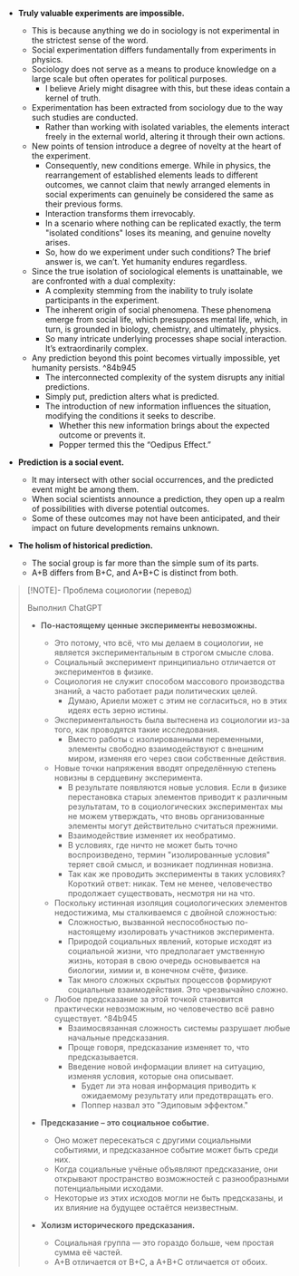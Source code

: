 
- **Truly valuable experiments are impossible.**
	- This is because anything we do in sociology is not experimental in the strictest sense of the word.
	- Social experimentation differs fundamentally from experiments in physics.
	- Sociology does not serve as a means to produce knowledge on a large scale but often operates for political purposes.
		- I believe Ariely might disagree with this, but these ideas contain a kernel of truth.
	- Experimentation has been extracted from sociology due to the way such studies are conducted.
		- Rather than working with isolated variables, the elements interact freely in the external world, altering it through their own actions.
	- New points of tension introduce a degree of novelty at the heart of the experiment.
		- Consequently, new conditions emerge. While in physics, the rearrangement of established elements leads to different outcomes, we cannot claim that newly arranged elements in social experiments can genuinely be considered the same as their previous forms.
		- Interaction transforms them irrevocably.
		- In a scenario where nothing can be replicated exactly, the term "isolated conditions" loses its meaning, and genuine novelty arises.
		- So, how do we experiment under such conditions? The brief answer is, we can’t. Yet humanity endures regardless.
	- Since the true isolation of sociological elements is unattainable, we are confronted with a dual complexity:
		- A complexity stemming from the inability to truly isolate participants in the experiment.
		- The inherent origin of social phenomena. These phenomena emerge from social life, which presupposes mental life, which, in turn, is grounded in biology, chemistry, and ultimately, physics.
		- So many intricate underlying processes shape social interaction. It’s extraordinarily complex.
	- Any prediction beyond this point becomes virtually impossible, yet humanity persists. ^84b945
		- The interconnected complexity of the system disrupts any initial predictions.
		- Simply put, prediction alters what is predicted.
		- The introduction of new information influences the situation, modifying the conditions it seeks to describe.
			- Whether this new information brings about the expected outcome or prevents it.
			- Popper termed this the “Oedipus Effect.”

- **Prediction is a social event.**
	- It may intersect with other social occurrences, and the predicted event might be among them.
	- When social scientists announce a prediction, they open up a realm of possibilities with diverse potential outcomes.
	- Some of these outcomes may not have been anticipated, and their impact on future developments remains unknown.

- **The holism of historical prediction.**
	- The social group is far more than the simple sum of its parts.
	- A+B differs from B+C, and A+B+C is distinct from both.

> [!NOTE]- Проблема социологии (перевод)
> 
> Выполнил ChatGPT
> 
> - **По-настоящему ценные эксперименты невозможны.**
>     
>     - Это потому, что всё, что мы делаем в социологии, не является экспериментальным в строгом смысле слова.
>     - Социальный эксперимент принципиально отличается от экспериментов в физике.
>     - Социология не служит способом массового производства знаний, а часто работает ради политических целей.
>         - Думаю, Ариели может с этим не согласиться, но в этих идеях есть зерно истины.
>     - Экспериментальность была вытеснена из социологии из-за того, как проводятся такие исследования.
>         - Вместо работы с изолированными переменными, элементы свободно взаимодействуют с внешним миром, изменяя его через свои собственные действия.
>     - Новые точки напряжения вводят определённую степень новизны в сердцевину эксперимента.
>         - В результате появляются новые условия. Если в физике перестановка старых элементов приводит к различным результатам, то в социологических экспериментах мы не можем утверждать, что вновь организованные элементы могут действительно считаться прежними.
>         - Взаимодействие изменяет их необратимо.
>         - В условиях, где ничто не может быть точно воспроизведено, термин "изолированные условия" теряет свой смысл, и возникает подлинная новизна.
>         - Так как же проводить эксперименты в таких условиях? Короткий ответ: никак. Тем не менее, человечество продолжает существовать, несмотря ни на что.
>     - Поскольку истинная изоляция социологических элементов недостижима, мы сталкиваемся с двойной сложностью:
>         - Сложностью, вызванной неспособностью по-настоящему изолировать участников эксперимента.
>         - Природой социальных явлений, которые исходят из социальной жизни, что предполагает умственную жизнь, которая в свою очередь основывается на биологии, химии и, в конечном счёте, физике.
>         - Так много сложных скрытых процессов формируют социальные взаимодействия. Это чрезвычайно сложно.
>     - Любое предсказание за этой точкой становится практически невозможным, но человечество всё равно существует. ^84b945
>         - Взаимосвязанная сложность системы разрушает любые начальные предсказания.
>         - Проще говоря, предсказание изменяет то, что предсказывается.
>         - Введение новой информации влияет на ситуацию, изменяя условия, которые она описывает.
>             - Будет ли эта новая информация приводить к ожидаемому результату или предотвращать его.
>             - Поппер назвал это "Эдиповым эффектом."
> - **Предсказание – это социальное событие.**
>     
>     - Оно может пересекаться с другими социальными событиями, и предсказанное событие может быть среди них.
>     - Когда социальные учёные объявляют предсказание, они открывают пространство возможностей с разнообразными потенциальными исходами.
>     - Некоторые из этих исходов могли не быть предсказаны, и их влияние на будущее остаётся неизвестным.
> - **Холизм исторического предсказания.**
>     
>     - Социальная группа — это гораздо больше, чем простая сумма её частей.
>     - A+B отличается от B+C, а A+B+C отличается от обоих.